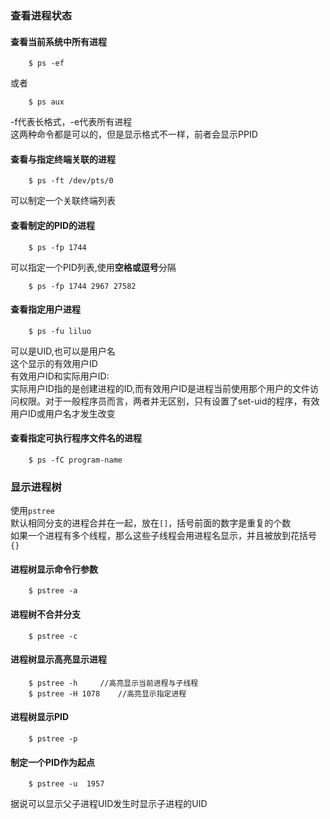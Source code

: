 ### 查看进程状态  

#### 查看当前系统中所有进程

		$ ps -ef
或者  

		$ ps aux
-f代表长格式，-e代表所有进程  
这两种命令都是可以的，但是显示格式不一样，前者会显示PPID  

#### 查看与指定终端关联的进程  

		$ ps -ft /dev/pts/0 
可以制定一个关联终端列表
#### 查看制定的PID的进程

		$ ps -fp 1744
可以指定一个PID列表,使用**空格或逗号**分隔  

		$ ps -fp 1744 2967 27582  
#### 查看指定用户进程
	
		$ ps -fu liluo

可以是UID,也可以是用户名  
这个显示的有效用户ID  
有效用户ID和实际用户ID:  
实际用户ID指的是创建进程的ID,而有效用户ID是进程当前使用那个用户的文件访问权限。对于一般程序员而言，两者并无区别，只有设置了set-uid的程序，有效用户ID或用户名才发生改变  


#### 查看指定可执行程序文件名的进程	  

		$ ps -fC program-name

### 显示进程树  
使用`pstree`  
默认相同分支的进程合并在一起，放在`[]`，括号前面的数字是重复的个数  
如果一个进程有多个线程，那么这些子线程会用进程名显示，并且被放到花括号`{}`  

#### 进程树显示命令行参数  

		$ pstree -a
#### 进程树不合并分支  

		$ pstree -c
#### 进程树显示高亮显示进程  

		$ pstree -h		//高亮显示当前进程与子线程  
		$ pstree -H	1078	//高亮显示指定进程  
#### 进程树显示PID


		$ pstree -p
#### 制定一个PID作为起点  


		$ pstree -u  1957 

据说可以显示父子进程UID发生时显示子进程的UID  

